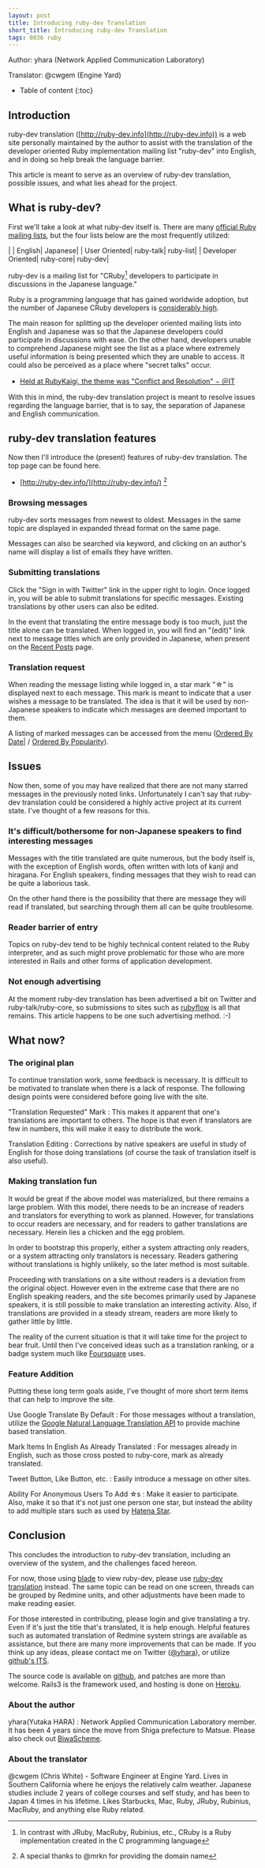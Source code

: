```yaml
---
layout: post
title: Introducing ruby-dev Translation
short_title: Introducing ruby-dev Translation
tags: 0036 ruby
---
```



Author: yhara (Network Applied Communication Laboratory)

Translator: @cwgem (Engine Yard)

* Table of content
{:toc}


## Introduction

ruby-dev translation ([http://ruby-dev.info](http://ruby-dev.info)) is a web site personally maintained by the author to assist with the translation of the developer oriented Ruby implementation mailing list "ruby-dev" into English, and in doing so help break the language barrier.

This article is meant to serve as an overview of ruby-dev translation, possible issues, and what lies ahead for the project.

## What is ruby-dev?

First we'll take a look at what ruby-dev itself is. There are many [official Ruby mailing lists](http://www.ruby-lang.org/ja/community/mailing-lists/), but the four lists below are the most frequently utilized:

|           | English| Japanese|
| User Oriented| ruby-talk| ruby-list|
| Developer Oriented| ruby-core| ruby-dev|


ruby-dev is a mailing list for "CRuby[^1] developers to participate in discussions in the Japanese language."

Ruby is a programming language that has gained worldwide adoption, but the number of Japanese CRuby developers is [considerably high](http://rubycommitters.org/).

The main reason for splitting up the developer oriented mailing lists into English and Japanese was so that the Japanese developers could participate in discussions with ease. On the other hand, developers unable to comprehend Japanese might see the list as a place where extremely useful information is being presented which they are unable to access. It could also be perceived as a place where "secret talks" occur.

* [Held at RubyKaigi, the theme was "Conflict and Resolution" − ＠IT](http://www.atmarkit.co.jp/news/201009/13/rubykaigi.html)


With this in mind, the ruby-dev translation project is meant to resolve issues regarding the language barrier, that is to say, the separation of Japanese and English communication.

## ruby-dev translation features

Now then I'll introduce the (present) features of ruby-dev translation. The top page can be found here.

* [http://ruby-dev.info/](http://ruby-dev.info/) [^2]


### Browsing messages

ruby-dev sorts messages from newest to oldest. Messages in the same topic are displayed in expanded thread format on the same page. 

Messages can also be searched via keyword, and clicking on an author's name will display a list of emails they have written.

### Submitting translations

Click the "Sign in with Twitter" link in the upper right to login. Once logged in, you will be able to submit translations for specific messages. Existing translations by other users can also be edited.

In the event that translating the entire message body is too much, just the title alone can be translated. When logged in, you will find an "(edit)" link next to message titles which are only provided in Japanese, when present on the [Recent Posts](http://ruby-dev.info/posts) page.

### Translation request

When reading the message listing while logged in, a star mark "☆" is displayed next to each message. This mark is meant to indicate that a user wishes a message to be translated. The idea is that it will be used by non-Japanese speakers to indicate which messages are deemed important to them.

A listing of marked messages can be accessed from the menu
([Ordered By Date|](http://ruby-dev.info/posts?view=recent_requested) / [Ordered By Popularity](http://ruby-dev.info/posts?view=top_requested)).

## Issues

Now then, some of you may have realized that there are not many starred messages in the previously noted links. Unfortunately I can't say that ruby-dev translation could be considered a highly active project at its current state. I've thought of a few reasons for this. 

### It's difficult/bothersome for non-Japanese speakers to find interesting messages

Messages with the title translated are quite numerous, but the body itself is, with the exception of English words, often written with lots of kanji and hiragana. For English speakers, finding messages that they wish to read can be quite a laborious task.

On the other hand there is the possibility that there are message they will read if translated, but searching through them all can be quite troublesome.

### Reader barrier of entry

Topics on ruby-dev tend to be highly technical content related to the Ruby interpreter, and as such might prove problematic for those who are more interested in Rails and other forms of application development.

### Not enough advertising

At the moment ruby-dev translation has been advertised a bit on Twitter and ruby-talk/ruby-core, so submissions to sites such as [rubyflow](http://www.rubyflow.com/) is all that remains. This article happens to be one such advertising method. :-)

## What now?

### The original plan

To continue translation work, some feedback is necessary. It is difficult to be motivated to translate when there is a lack of response. The following design points were considered before going live with the site.

"Translation Requested" Mark
:  This makes it apparent that one's translations are important to others. The hope is that even if translators are few in numbers, this will make it easy to distribute the work.

Translation Editing
: Corrections by native speakers are useful in study of English for those doing translations (of course the task of translation itself is also useful).

### Making translation fun

It would be great if the above model was materialized, but there remains a large problem. With this model, there needs to be an increase of readers and translators for everything to work as planned. However, for translations to occur readers are necessary, and for readers to gather translations are necessary. Herein lies a chicken and the egg problem.

In order to bootstrap this properly, either a system attracting only readers, or a system attracting only translators is necessary. Readers gathering without translations is highly unlikely, so the later method is most suitable. 

Proceeding with translations on a site without readers is a deviation from the original object. However even in the extreme case that there are no English speaking readers, and the site becomes primarily used by Japanese speakers, it is still possible to make translation an interesting activity. Also, if translations are provided in a steady stream, readers are more likely to gather little by little.

The reality of the current situation is that it will take time for the project to bear fruit. Until then I've conceived ideas such as a translation ranking, or a badge system much like [Foursquare](https://foursquare.com/) uses.

### Feature Addition

Putting these long term goals aside, I've thought of more short term items that can help to improve the site.

Use Google Translate By Default
: For those messages without a translation, utilize the [Google Natural Language Translation API](http://www.google.com/webelements/#!/translate) to provide machine based translation.

Mark Items In English As Already Translated
: For messages already in English, such as those cross posted to ruby-core, mark as already translated.

Tweet Button, Like Button, etc.
: Easily introduce a message on other sites.

Ability For Anonymous Users To Add ☆s
: Make it easier to participate. Also, make it so that it's not just one person one star, but instead the ability to add multiple stars such as used by [Hatena Star](http://s.hatena.ne.jp/).

## Conclusion

This concludes the introduction to ruby-dev translation, including an overview of the system, and the challenges faced hereon. 

For now, those using [blade](http://blade.nagaokaut.ac.jp/ruby/ruby-dev/index.shtml) to view ruby-dev, please use [ruby-dev translation](http://ruby-dev.info/) instead. The same topic can be read on one screen, threads can be grouped by Redmine units, and other adjustments have been made to make reading easier.

For those interested in contributing, please login and give translating a try. Even if it's just the title that's translated, it is help enough. Helpful features such as automated translation of Redmine system strings are available as assistance, but there are many more improvements that can be made. If you think up any ideas, please contact me on Twitter ([@yhara](http://twitter.com/yhara)), or utilize [github's ITS](https://github.com/yhara/dev-ruby/issues).

The source code is available on [github](https://github.com/yhara/dev-ruby), and patches are more than welcome. Rails3 is the framework used, and hosting is done on [Heroku](http://www.heorku.com).

### About the author

yhara(Yutaka HARA)
: Network Applied Communication Laboratory member. It has been 4 years since the move from Shiga prefecture to Matsue. Please also check out [BiwaScheme](http://www.biwascheme.org/).

### About the translator

@cwgem (Chris White) - Software Engineer at Engine Yard. Lives in Southern California where he enjoys the relatively calm weather. Japanese studies include 2 years of college courses and self study, and has been to Japan 4 times in his lifetime. Likes Starbucks, Mac, Ruby, JRuby, Rubinius, MacRuby, and anything else Ruby related.

[^1]: In contrast with JRuby, MacRuby, Rubinius, etc., CRuby is a Ruby implementation created in the C programming language
[^2]: A special thanks to @mrkn for providing the domain name
